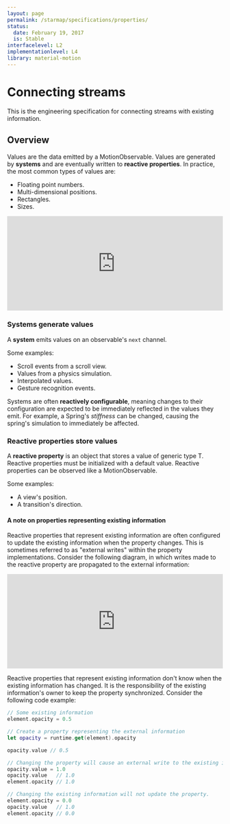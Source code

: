 ```yaml
---
layout: page
permalink: /starmap/specifications/properties/
status:
  date: February 19, 2017
  is: Stable
interfacelevel: L2
implementationlevel: L4
library: material-motion
---
```


# Connecting streams

This is the engineering specification for connecting streams with existing information.

## Overview

Values are the data emitted by a MotionObservable. Values are generated by **systems** and are
eventually written to **reactive properties**. In practice, the most common types of values are:

- Floating point numbers.
- Multi-dimensional positions.
- Rectangles.
- Sizes.

<iframe width="100%" height="220" frameborder="0" src="https://material-motion.github.io/loopy/v1/?embed=1&data=[[[1,399,304,1,%22System%22,5],[2,714,310,1,%22Reactive%2520Property%22,4]],[[1,2,89,1,0]],[[558,214,%22Values%22]],2%5D"></iframe>

### Systems generate values

A **system** emits values on an observable's `next` channel.

Some examples:

- Scroll events from a scroll view.
- Values from a physics simulation.
- Interpolated values.
- Gesture recognition events.

Systems are often **reactively configurable**, meaning changes to their configuration are expected
to be immediately reflected in the values they emit. For example, a Spring's *stiffness* can be
changed, causing the spring's simulation to immediately be affected.

### Reactive properties store values

A **reactive property** is an object that stores a value of generic type T. Reactive properties
must be initialized with a default value. Reactive properties can be observed like a
MotionObservable.

Some examples:

- A view's position.
- A transition's direction.

#### A note on properties representing existing information

Reactive properties that represent existing information are often configured to update the existing
information when the property changes. This is sometimes referred to as "external writes" within
the property implementations. Consider the following diagram, in which writes made to the reactive
property are propagated to the external information:

<iframe width="100%" height="220" frameborder="0" src="https://material-motion.github.io/loopy/v1/?embed=1&data=[[[1,513,461,1,%22System%22,5],[2,759,461,1,%22Reactive%2520Property%22,4],[4,983,462,1,%22Existing%2520information%22,1]],[[1,2,3,1,0],[2,4,3,1,0]],[],4%5D"></iframe>

Reactive properties that represent existing information don't know when the existing information
has changed. It is the responsibility of the existing information's owner to keep the property
synchronized. Consider the following code example:

```swift
// Some existing information
element.opacity = 0.5

// Create a property representing the external information
let opacity = runtime.get(element).opacity

opacity.value // 0.5

// Changing the property will cause an external write to the existing information.
opacity.value = 1.0
opacity.value   // 1.0
element.opacity // 1.0

// Changing the existing information will not update the property.
element.opacity = 0.0
opacity.value   // 1.0
element.opacity // 0.0
```
